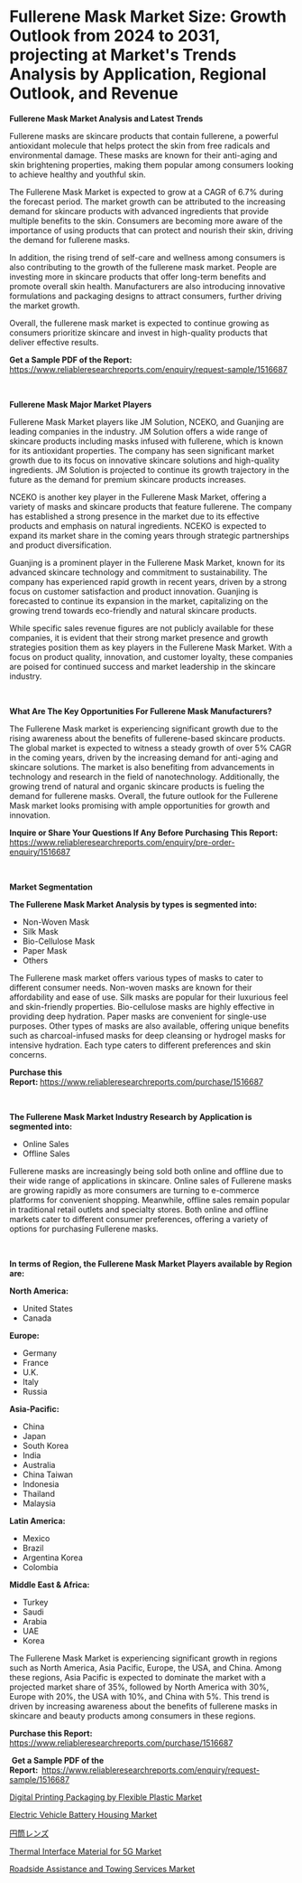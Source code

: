 <p><h1>Fullerene Mask Market Size: Growth Outlook from 2024 to 2031, projecting at Market's Trends Analysis by Application, Regional Outlook, and Revenue</h1></p><p><strong>Fullerene Mask Market Analysis and Latest Trends</strong></p>
<p><p>Fullerene masks are skincare products that contain fullerene, a powerful antioxidant molecule that helps protect the skin from free radicals and environmental damage. These masks are known for their anti-aging and skin brightening properties, making them popular among consumers looking to achieve healthy and youthful skin.</p><p>The Fullerene Mask Market is expected to grow at a CAGR of 6.7% during the forecast period. The market growth can be attributed to the increasing demand for skincare products with advanced ingredients that provide multiple benefits to the skin. Consumers are becoming more aware of the importance of using products that can protect and nourish their skin, driving the demand for fullerene masks.</p><p>In addition, the rising trend of self-care and wellness among consumers is also contributing to the growth of the fullerene mask market. People are investing more in skincare products that offer long-term benefits and promote overall skin health. Manufacturers are also introducing innovative formulations and packaging designs to attract consumers, further driving the market growth.</p><p>Overall, the fullerene mask market is expected to continue growing as consumers prioritize skincare and invest in high-quality products that deliver effective results.</p></p>
<p><strong>Get a Sample PDF of the Report:&nbsp;</strong> <a href="https://www.reliableresearchreports.com/enquiry/request-sample/1516687">https://www.reliableresearchreports.com/enquiry/request-sample/1516687</a></p>
<p>&nbsp;</p>
<p><strong>Fullerene Mask Major Market Players</strong></p>
<p><p>Fullerene Mask Market players like JM Solution, NCEKO, and Guanjing are leading companies in the industry. JM Solution offers a wide range of skincare products including masks infused with fullerene, which is known for its antioxidant properties. The company has seen significant market growth due to its focus on innovative skincare solutions and high-quality ingredients. JM Solution is projected to continue its growth trajectory in the future as the demand for premium skincare products increases.</p><p>NCEKO is another key player in the Fullerene Mask Market, offering a variety of masks and skincare products that feature fullerene. The company has established a strong presence in the market due to its effective products and emphasis on natural ingredients. NCEKO is expected to expand its market share in the coming years through strategic partnerships and product diversification.</p><p>Guanjing is a prominent player in the Fullerene Mask Market, known for its advanced skincare technology and commitment to sustainability. The company has experienced rapid growth in recent years, driven by a strong focus on customer satisfaction and product innovation. Guanjing is forecasted to continue its expansion in the market, capitalizing on the growing trend towards eco-friendly and natural skincare products.</p><p>While specific sales revenue figures are not publicly available for these companies, it is evident that their strong market presence and growth strategies position them as key players in the Fullerene Mask Market. With a focus on product quality, innovation, and customer loyalty, these companies are poised for continued success and market leadership in the skincare industry.</p></p>
<p>&nbsp;</p>
<p><strong>What Are The Key Opportunities For Fullerene Mask Manufacturers?</strong></p>
<p><p>The Fullerene Mask market is experiencing significant growth due to the rising awareness about the benefits of fullerene-based skincare products. The global market is expected to witness a steady growth of over 5% CAGR in the coming years, driven by the increasing demand for anti-aging and skincare solutions. The market is also benefiting from advancements in technology and research in the field of nanotechnology. Additionally, the growing trend of natural and organic skincare products is fueling the demand for fullerene masks. Overall, the future outlook for the Fullerene Mask market looks promising with ample opportunities for growth and innovation.</p></p>
<p><strong>Inquire or Share Your Questions If Any Before Purchasing This Report:</strong> <a href="https://www.reliableresearchreports.com/enquiry/pre-order-enquiry/1516687">https://www.reliableresearchreports.com/enquiry/pre-order-enquiry/1516687</a></p>
<p>&nbsp;</p>
<p><strong>Market Segmentation</strong></p>
<p><strong>The Fullerene Mask Market Analysis by types is segmented into:</strong></p>
<p><ul><li>Non-Woven Mask</li><li>Silk Mask</li><li>Bio-Cellulose Mask</li><li>Paper Mask</li><li>Others</li></ul></p>
<p><p>The Fullerene mask market offers various types of masks to cater to different consumer needs. Non-woven masks are known for their affordability and ease of use. Silk masks are popular for their luxurious feel and skin-friendly properties. Bio-cellulose masks are highly effective in providing deep hydration. Paper masks are convenient for single-use purposes. Other types of masks are also available, offering unique benefits such as charcoal-infused masks for deep cleansing or hydrogel masks for intensive hydration. Each type caters to different preferences and skin concerns.</p></p>
<p><strong>Purchase this Report:&nbsp;</strong><a href="https://www.reliableresearchreports.com/purchase/1516687">https://www.reliableresearchreports.com/purchase/1516687</a></p>
<p>&nbsp;</p>
<p><strong>The Fullerene Mask Market Industry Research by Application is segmented into:</strong></p>
<p><ul><li>Online Sales</li><li>Offline Sales</li></ul></p>
<p><p>Fullerene masks are increasingly being sold both online and offline due to their wide range of applications in skincare. Online sales of Fullerene masks are growing rapidly as more consumers are turning to e-commerce platforms for convenient shopping. Meanwhile, offline sales remain popular in traditional retail outlets and specialty stores. Both online and offline markets cater to different consumer preferences, offering a variety of options for purchasing Fullerene masks.</p></p>
<p>&nbsp;</p>
<p><strong>In terms of Region, the Fullerene Mask Market Players available by Region are:</strong></p>
<p>
    <p> <strong> North America: </strong>
        <ul>
            <li>United States</li>
            <li>Canada</li>
        </ul>
        </p> 
    <p> <strong> Europe: </strong>
        <ul>
            <li>Germany</li>
            <li>France</li>
            <li>U.K.</li>
            <li>Italy</li>
            <li>Russia</li>
        </ul>
        </p> 
    <p> <strong> Asia-Pacific: </strong>
        <ul>
            <li>China</li>
            <li>Japan</li>
            <li>South Korea</li>
            <li>India</li>
            <li>Australia</li>
            <li>China Taiwan</li>
            <li>Indonesia</li>
            <li>Thailand</li>
            <li>Malaysia</li>
        </ul>
        </p> 
    <p> <strong> Latin America: </strong>
        <ul>
            <li>Mexico</li>
            <li>Brazil</li>
            <li>Argentina Korea</li>
            <li>Colombia</li>
        </ul>
        </p> 
    <p> <strong> Middle East & Africa: </strong>
        <ul>
            <li>Turkey</li>
            <li>Saudi</li>
            <li>Arabia</li>
            <li>UAE</li>
            <li>Korea</li>
        </ul>
    </p>
    </p>
<p><p>The Fullerene Mask Market is experiencing significant growth in regions such as North America, Asia Pacific, Europe, the USA, and China. Among these regions, Asia Pacific is expected to dominate the market with a projected market share of 35%, followed by North America with 30%, Europe with 20%, the USA with 10%, and China with 5%. This trend is driven by increasing awareness about the benefits of fullerene masks in skincare and beauty products among consumers in these regions.</p></p>
<p><strong>Purchase this Report: </strong><a href="https://www.reliableresearchreports.com/purchase/1516687">https://www.reliableresearchreports.com/purchase/1516687</a></p>
<p>&nbsp;<strong>Get a Sample PDF of the Report:&nbsp;&nbsp;</strong><a href="https://www.reliableresearchreports.com/enquiry/request-sample/1516687">https://www.reliableresearchreports.com/enquiry/request-sample/1516687</a></p>
<p><strong></strong></p>
<p><p><a href="https://flame-sidecar-702.notion.site/Digital-Printing-Packaging-by-Flexible-Plastic-Market-Offers-Provide-Insightful-Data-for-the-Time-Pe-f3b8700932fd4c739f2a096dc8156f96">Digital Printing Packaging by Flexible Plastic Market</a></p><p><a href="https://issuu.com/reportprime-2/docs/electric-vehicle-battery-housing-market-size-2030.">Electric Vehicle Battery Housing Market</a></p><p><a href="https://github.com/ycmtqqhvk3273/Market-Research-Report-List-1/blob/main/9974101187262.md">円筒レンズ</a></p><p><a href="https://issuu.com/reportprime-2/docs/thermal-interface-material-for-5g-market-size-2030">Thermal Interface Material for 5G Market</a></p><p><a href="https://github.com/myacatherineblakecaczo9vcsw/Market-Research-Report-List-1/blob/main/roadside-assistance-and-towing-services-market.md">Roadside Assistance and Towing Services Market</a></p></p>